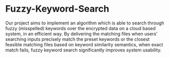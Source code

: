 # Fuzzy-Keyword-Search

Our project aims to implement an algorithm which is able to search through fuzzy (misspelled) keywords over the encrypted data on a cloud based system, in an
efficient way. By delivering the matching files when users' searching inputs precisely match the preset keywords or the closest feasible matching files based on keyword
similarity semantics, when exact match fails, fuzzy keyword search significantly improves system usability.
